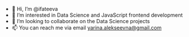 - 👋 Hi, I’m @ifateeva
- 👀 I’m interested in Data Science and JavaScript frontend development
- 💞️ I’m looking to collaborate on the Data Science projects
- 📫 You can reach me via email yarina.alekseevna@gmail.com

<!---
ifateeva/ifateeva is a ✨ special ✨ repository because its `README.md` (this file) appears on your GitHub profile.
You can click the Preview link to take a look at your changes.
--->
